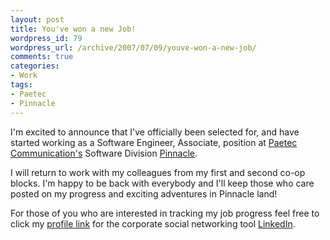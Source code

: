 ```yaml
--- 
layout: post
title: You've won a new Job!
wordpress_id: 79
wordpress_url: /archive/2007/07/09/youve-won-a-new-job/
comments: true
categories: 
- Work
tags: 
- Paetec
- Pinnacle
---
```


I'm excited to announce that I've officially been selected for, and have started working as a Software Engineer, Associate, position at [Paetec Communication's](http://www.paetec.com "The Paetec Communications website.") Software Division [Pinnacle](http://www.pinnsoft.com/ "Pinnacle's website."). 

I will return to work with my colleagues from my first and second co-op blocks. I'm happy to be back with everybody and I'll keep those who care posted on my progress and exciting adventures in Pinnacle land!

For those of you who are interested in tracking my job progress feel free to click my [profile link](http://www.linkedin.com/in/josephbauser "My LinkedIn profile.") for the corporate social networking tool [LinkedIn](http://www.linkedin.com "LinkedIn business social networking.").
